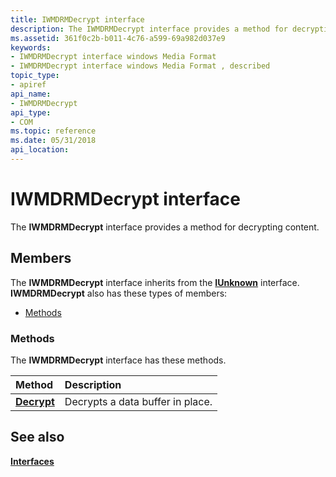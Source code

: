 ```yaml
---
title: IWMDRMDecrypt interface
description: The IWMDRMDecrypt interface provides a method for decrypting content.
ms.assetid: 361f0c2b-b011-4c76-a599-69a982d037e9
keywords:
- IWMDRMDecrypt interface windows Media Format
- IWMDRMDecrypt interface windows Media Format , described
topic_type:
- apiref
api_name:
- IWMDRMDecrypt
api_type:
- COM
ms.topic: reference
ms.date: 05/31/2018
api_location: 
---
```


# IWMDRMDecrypt interface

The **IWMDRMDecrypt** interface provides a method for decrypting content.

## Members

The **IWMDRMDecrypt** interface inherits from the [**IUnknown**](/windows/desktop/api/unknwn/nn-unknwn-iunknown) interface. **IWMDRMDecrypt** also has these types of members:

-   [Methods](#methods)

### Methods

The **IWMDRMDecrypt** interface has these methods.



| Method                                   | Description                                 |
|:-----------------------------------------|:--------------------------------------------|
| [**Decrypt**](iwmdrmdecrypt-decrypt.md) | Decrypts a data buffer in place.<br/> |



 

## See also

<dl> <dt>

[**Interfaces**](drm-interfaces.md)
</dt> </dl>

 

